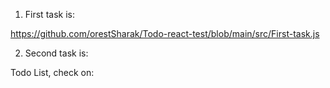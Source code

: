 1. First task is:

https://github.com/orestSharak/Todo-react-test/blob/main/src/First-task.js

2. Second task is:

Todo List, check on: 
